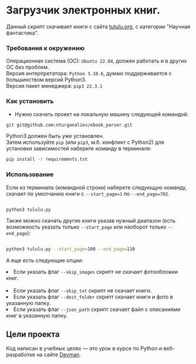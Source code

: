 # Загрузчик электронных книг.

Данный скрипт скачивает книги с сайта [tutulu.org](https://tutulu.org),
с категории "Научная фантастика".


### Требования к окружению

Операционная система (ОС): `Ubuntu 22.04`, должен работать и в других ОС без проблем.</br>
Версия интерпретатора: `Python 3.10.6`, думаю поддерживается с большинством версий Python3.</br>
Версия пакет менеджера: `pip3 22.3.1`</br>


### Как установить

- Нужно скачать проект на локальную машину следующей командой:

```bash
git git@github.com:nturganaliev/ebook_parser.git

```

Python3 должен быть уже установлен.</br>
Затем используйте `pip` (или `pip3`, м.б. конфликт с Python2)
для установки зависимостей наберите команду в терминале:
```bash
pip install -r requirements.txt
```

### Использование

Если из терминала (командной строки) наберете следующую команду,
скачает по умолчанию книги с `--start_page=1` по `--end_page=702`.

```bash

python3 tululu.py

```


Также можно скачать другие книги указав нужный диапазон (есть возможность указать только `--start_page` или наоборот только `--end_page`):

```bash

python3 tululu.py --start_page=100 --end_page=110

```

А еще есть следующие опции:

<li>Если указать флаг <code>--skip_images</code> скрипт не скачает фотообложки книг.</li></br>
<li>Если указать флаг <code>--skip_txt</code> скрипт не скачает книги.</li>
<li>Если указать флаг <code>--dest_folder</code> скрипт скачает книги и фото в указанную папку.</li>
<li>Если указать флаг <code>--json_path</code> скрипт скачает файл с описаниями книг в указанную папку.</li>


## Цели проекта

Код написан в учебных целях — это урок в курсе по Python и веб-разработке на сайте [Devman](https://dvmn.org).
